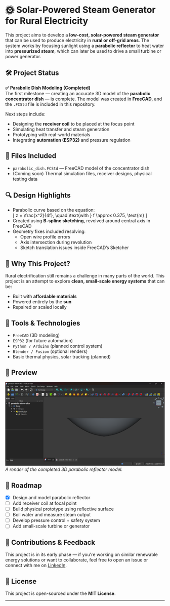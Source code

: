 # 🌞 Solar-Powered Steam Generator for Rural Electricity

This project aims to develop a **low-cost, solar-powered steam generator** that can be used to produce electricity in **rural or off-grid areas**. The system works by focusing sunlight using a **parabolic reflector** to heat water into **pressurized steam**, which can later be used to drive a small turbine or power generator.

## 🛠️ Project Status

**✅ Parabolic Dish Modeling (Completed)**  
The first milestone — creating an accurate 3D model of the **parabolic concentrator dish** — is complete. The model was created in **FreeCAD**, and the `.FCStd` file is included in this repository.

Next steps include:
- Designing the **receiver coil** to be placed at the focus point
- Simulating heat transfer and steam generation
- Prototyping with real-world materials
- Integrating **automation (ESP32)** and pressure regulation

## 📁 Files Included

- `parabolic_dish.FCStd` — FreeCAD model of the concentrator dish
- (Coming soon) Thermal simulation files, receiver designs, physical testing data

## 🔍 Design Highlights

- Parabolic curve based on the equation:  
  \[
  z = \frac{x^2}{4f}, \quad \text{with } f \approx 0.375\, \text{m}
  \]
- Created using **B-spline sketching**, revolved around central axis in FreeCAD
- Geometry fixes included resolving:
  - Open wire profile errors
  - Axis intersection during revolution
  - Sketch translation issues inside FreeCAD’s Sketcher

## 🎯 Why This Project?

Rural electrification still remains a challenge in many parts of the world. This project is an attempt to explore **clean, small-scale energy systems** that can be:
- Built with **affordable materials**
- Powered entirely by the **sun**
- Repaired or scaled locally

## 🔧 Tools & Technologies

- `FreeCAD` (3D modeling)
- `ESP32` (for future automation)
- `Python / Arduino` (planned control system)
- `Blender / Fusion` (optional renders)
- Basic thermal physics, solar tracking (planned)

## 📸 Preview

![Parabolic Dish Render](./document/Screenshot%202025-06-09%20171413.png)  
*A render of the completed 3D parabolic reflector model.*

## 📌 Roadmap

- [x] Design and model parabolic reflector
- [ ] Add receiver coil at focal point
- [ ] Build physical prototype using reflective surface
- [ ] Boil water and measure steam output
- [ ] Develop pressure control + safety system
- [ ] Add small-scale turbine or generator

## 🤝 Contributions & Feedback

This project is in its early phase — if you're working on similar renewable energy solutions or want to collaborate, feel free to open an issue or connect with me on [LinkedIn](www.linkedin.com/in/husainlokii).

## 📜 License

This project is open-sourced under the **MIT License**.

---

